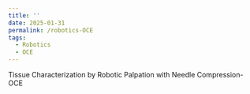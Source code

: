 ```yaml
---
title: ''
date: 2025-01-31
permalink: /robotics-OCE
tags:
  - Robotics
  - OCE
---
```


Tissue Characterization by Robotic Palpation with Needle Compression-OCE
